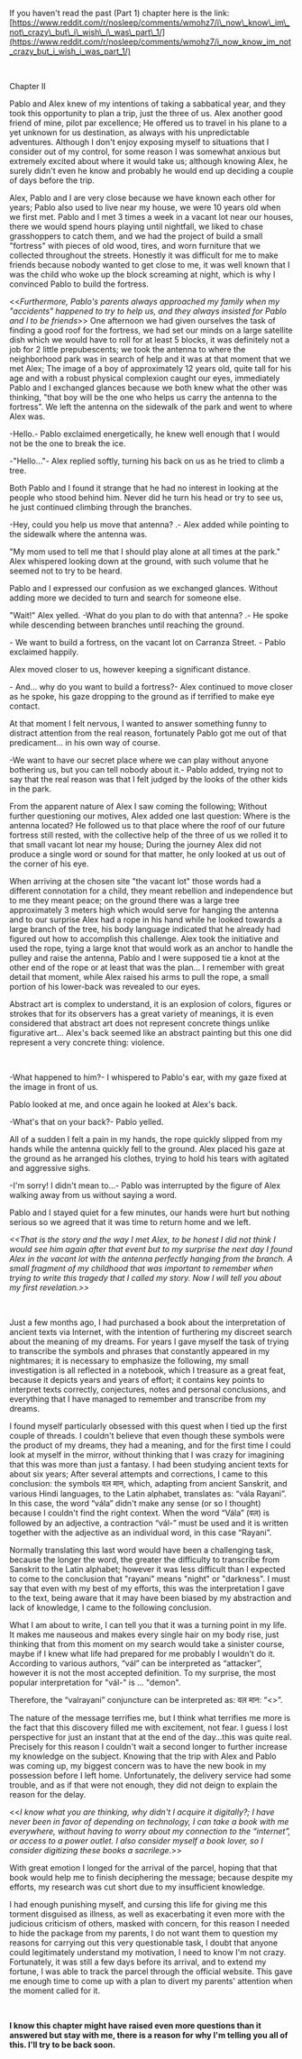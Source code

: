 If you haven't read the past (Part 1) chapter here is the link: [https://www.reddit.com/r/nosleep/comments/wmohz7/i\_now\_know\_im\_not\_crazy\_but\_i\_wish\_i\_was\_part\_1/](https://www.reddit.com/r/nosleep/comments/wmohz7/i_now_know_im_not_crazy_but_i_wish_i_was_part_1/)

&#x200B;

Chapter II

Pablo and Alex knew of my intentions of taking a sabbatical year, and they took this opportunity to plan a trip, just the three of us. Alex another good friend of mine, pilot par excellence; He offered us to travel in his plane to a yet unknown for us destination, as always with his unpredictable adventures. Although I don't enjoy exposing myself to situations that I consider out of my control, for some reason I was somewhat anxious but extremely excited about where it would take us; although knowing Alex, he surely didn't even he know and probably he would end up deciding a couple of days before the trip. 

 Alex, Pablo and I are very close because we have known each other for years; Pablo also used to live near my house, we were 10 years old when we first met. Pablo and I met 3 times a week in a vacant lot near our houses, there we would spend hours playing until nightfall, we liked to chase grasshoppers to catch them, and we had the project of build a small "fortress" with pieces of old wood, tires, and worn furniture that we collected throughout the streets. Honestly it was difficult for me to make friends because nobody wanted to get close to me, it was well known that I was the child who woke up  the block screaming at night, which is why I convinced Pablo to build the fortress.  

<<*Furthermore, Pablo's parents always approached my family when my "accidents" happened to try to help us, and they always insisted for Pablo and I to be friends*\>>  One afternoon we had given ourselves the task of finding a good roof for the fortress, we had set our minds on a large satellite dish which we would have to roll for at least 5 blocks, it was definitely not a job for 2 little prepubescents; we took the antenna to where the neighborhood park was in search of help and it was at that moment that we met Alex; The image of a boy of approximately 12 years old, quite tall for his age and with a robust physical complexion caught our eyes, immediately Pablo and I exchanged glances because we both knew what the other was thinking, "that boy will be the one who helps us carry the antenna to the fortress”. We left the antenna on the sidewalk of the park and went to where Alex was.

\-Hello.- Pablo exclaimed energetically, he knew well enough that I would not be the one to break the ice.

\-"Hello…"- Alex replied softly, turning his back on us as he tried to climb a tree.

Both Pablo and I found it strange that he had no interest in looking at the people who stood behind him. Never did he turn his head or try to see us, he just continued climbing through the branches.

\-Hey, could you help us move that antenna? .- Alex added while pointing to the sidewalk where the antenna was.

"My mom used to tell me that I should play alone at all times at the park." Alex whispered looking down at the ground, with such volume that he seemed not to try to be heard.

Pablo and I expressed our confusion as we exchanged glances. Without adding more we decided to turn and search for someone else.

"Wait!" Alex yelled. -What do you plan to do with that antenna? .- He spoke while descending between branches until reaching the ground.

\- We want to build a fortress, on the vacant lot on Carranza Street. - Pablo exclaimed happily.

Alex moved closer to us, however keeping a significant distance.

\- And… why do you want to build a fortress?- Alex continued to move closer as he spoke, his gaze dropping to the ground as if terrified to make eye contact.

At that moment I felt nervous, I wanted to answer something funny to distract attention from the real reason, fortunately Pablo got me out of that predicament... in his own way of course.

\-We want to have our secret place where we can play without anyone bothering us, but you can tell nobody about it.- Pablo added, trying not to say that the real reason was that I felt judged by the looks of the other kids in the park.

From the apparent nature of Alex I saw coming the following; Without further questioning our motives, Alex added one last question: Where is the antenna located? He followed us to that place where the roof of our future fortress still rested, with the collective help of the three of us we rolled it to that small vacant lot near my house; During the journey Alex did not produce a single word or sound for that matter, he only looked at us out of the corner of his eye.

 When arriving at the chosen site "the vacant lot" those words had a different connotation for a child, they meant rebellion and independence but to me they meant peace; on the ground there was a large tree approximately 3 meters high which would serve for hanging the antenna and to our surprise Alex had a rope in his hand while he looked towards a large branch of the tree, his body language indicated that he already had figured out how to accomplish this challenge. Alex took the initiative and used the rope, tying a large knot that would work as an anchor to handle the pulley and raise the antenna, Pablo and I were supposed tie a knot at the other end of the rope or at least that was the plan... I remember with great detail that moment, while Alex raised his arms to pull the rope, a small portion of his lower-back was revealed to our eyes.

 Abstract art is complex to understand, it is an explosion of colors, figures or strokes that for its observers has a great variety of meanings, it is even considered that abstract art does not represent concrete things unlike figurative art... Alex's back seemed like an abstract painting but this one did represent a very concrete thing: violence.

&#x200B;

\-What happened to him?- I whispered to Pablo's ear, with my gaze fixed at the image in front of us.

Pablo looked at me, and once again he looked at Alex's back.

\-What's that on your back?- Pablo yelled.

All of a sudden I felt a pain in my hands, the rope quickly slipped from my hands while the antenna quickly fell to the ground. Alex placed his gaze at the ground as he arranged his clothes, trying to hold his tears with agitated and aggressive sighs.

\-I'm sorry! I didn't mean to…- Pablo was interrupted by the figure of Alex walking away from us without saying a word.

Pablo and I stayed quiet for a few minutes, our hands were hurt but nothing serious so we agreed that it was time to return home and we left.

*<<That is the story and the way I met Alex, to be honest I did not think I would see him again after that event but to my surprise the next day I found Alex in the vacant lot with the antenna perfectly hanging from the branch. A small fragment of my childhood that was important to remember when trying to write this tragedy that I called my story. Now I will tell you about my first revelation.>>*

&#x200B;

Just a few months ago, I had purchased a book about the interpretation of ancient texts via Internet, with the intention of furthering my discreet search about the meaning of my dreams. For years I gave myself the task of trying to transcribe the symbols and phrases that constantly appeared in my nightmares; it is necessary to emphasize the following, my small investigation is all reflected in a notebook, which I treasure as a great feat, because it depicts years and years of effort; it contains key points to interpret texts correctly, conjectures, notes and personal conclusions, and everything that I have managed to remember and transcribe from my dreams. 

I found myself particularly obsessed with this quest when I tied up the first couple of threads. I couldn't believe that even though these symbols were the product of my dreams, they had a meaning, and for the first time I could look at myself in the mirror, without thinking that I was crazy for imagining that this was more than just a fantasy. I had been studying ancient texts for about six years; After several attempts and corrections, I came to this conclusion: the symbols वल मान, which, adapting from ancient Sanskrit, and various Hindi languages, to the Latin alphabet, translates as: “vála Rayani”. In this case, the word “vála” didn't make any sense (or so I thought) because I couldn't find the right context. When the word “Vála” (वल) is followed by an adjective, a contraction “vál-” must be used and it is written together with the adjective as an individual word, in this case “Rayani”. 

Normally translating this last word would have been a challenging task, because the longer the word, the greater the difficulty to transcribe from Sanskrit to the Latin alphabet; however it was less difficult than I expected to come to the conclusion that "rayani" means "night" or "darkness". I must say that even with my best of my efforts, this was the interpretation I gave to the text, being aware that it may have been biased by my abstraction and lack of knowledge, I came to the following conclusion.

What I am about to write, I can tell you that it was a turning point in my life. It makes me nauseous and makes every single hair on my body rise, just thinking that from this moment on my search would take a sinister course, maybe if I knew what life had prepared for me probably I wouldn't do it. According to various authors, “vál” can be interpreted as “attacker”, however it is not the most accepted definition. To my surprise, the most popular interpretation for "vál-" is ... "demon".

Therefore, the “valrayani” conjuncture can be interpreted as:   वल मान: “<<Demon of darkness>>”.

The nature of the message terrifies me, but I think what terrifies me more is the fact that this discovery filled me with excitement, not fear. I guess I lost perspective for just an instant that at the end of the day…this was quite real.  Precisely for this reason I couldn't wait a second longer to further increase my knowledge on the subject.  Knowing that the trip with Alex and Pablo was coming up, my biggest concern was to have the new book in my possession before I left home. Unfortunately, the delivery service had some trouble, and as if that were not enough, they did not deign to explain the reason for the delay.

<<*I know what you are thinking, why didn't I acquire it digitally?; I have never been in favor of depending on technology, I can take a book with me everywhere, without having to worry about my connection to the “internet”, or access to a power outlet. I also consider myself a book lover, so I consider digitizing these books a sacrilege*.>>  

With great emotion I longed for the arrival of the parcel, hoping that that book would help me to finish deciphering the message; because despite my efforts, my research was cut short due to my insufficient knowledge.

I had enough punishing myself, and cursing this life for giving me this torment disguised as illness, as well as exacerbating it even more with the judicious criticism of others, masked with concern, for this reason I needed to hide the package from my parents, I do not want them to question my reasons for carrying out this very questionable task, I doubt that anyone could legitimately understand my motivation, I need to know I'm not crazy. Fortunately, it was still a few days before its arrival, and to extend my fortune, I was able to track the parcel through the official website. This gave me enough time to come up with a plan to divert my parents' attention when the moment called for it.

&#x200B;

**I know this chapter might have raised even more questions than it answered but stay with me, there is a reason for why I'm telling you all of this. I'll try to be back soon.**